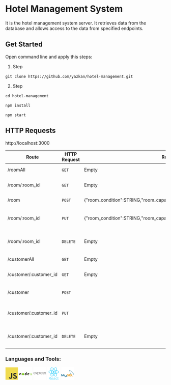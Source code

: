 # Hotel Management System

It is the hotel management system server. It retrieves data from the database and allows access to the data from specified endpoints.

## Get Started

Open command line and apply this steps:

1. Step

```
git clone https://github.com/yazkan/hotel-management.git
```

2. Step

```
cd hotel-management
```

```
npm install
```

```
npm start
```

## HTTP Requests

http://localhost:3000

| Route                  | HTTP Request | Request Body                                                                      | Description                     |
| ---------------------- | ------------ | --------------------------------------------------------------------------------- | ------------------------------- |
| /roomAll               | `GET`        | Empty                                                                             | Gets all rooms.                 |
| /room/:room_id         | `GET`        | Empty                                                                             | Gets the specified room.        |
| /room                  | `POST`       | {"room_condition":STRING,"room_capacity":INT,"room_type":STRING,"room_price":INT} | Creates a new room.             |
| /room/:room_id         | `PUT`        | {"room_condition":STRING,"room_capacity":INT,"room_type":STRING,"room_price":INT} | Updates the specified room.     |
| /room/:room_id         | `DELETE`     | Empty                                                                             | Removes the specified room.     |
| /customerAll           | `GET`        | Empty                                                                             | Gets all customers.             |
| /customer/:customer_id | `GET`        | Empty                                                                             | Gets the specified customer.    |
| /customer              | `POST`       |                                                                                   | Creates a new customer.         |
| /customer/:customer_id | `PUT`        |                                                                                   | Updates the specified customer. |
| /customer/:customer_id | `DELETE`     | Empty                                                                             | Removes the specified customer. |

### Languages and Tools:

<p align="left">
<a href="https://developer.mozilla.org/en-US/docs/Web/JavaScript" target="_blank" rel="noreferrer"><img src="https://raw.githubusercontent.com/devicons/devicon/master/icons/javascript/javascript-original.svg" alt="javascript" width="40" height="40"/></a> 
<a href="https://nodejs.org" target="_blank" rel="noreferrer"><img src="https://raw.githubusercontent.com/devicons/devicon/master/icons/nodejs/nodejs-original-wordmark.svg" alt="nodejs" width="40" height="40"/></a>
<a href="https://expressjs.com" target="_blank" rel="noreferrer"><img src="https://raw.githubusercontent.com/devicons/devicon/master/icons/express/express-original-wordmark.svg" alt="express" width="40" height="40"/></a>
<a href="https://reactjs.org/" target="_blank" rel="noreferrer"><img src="https://raw.githubusercontent.com/devicons/devicon/master/icons/react/react-original-wordmark.svg" alt="react" width="40" height="40"/></a>
<a href="https://www.mysql.com/" target="_blank" rel="noreferrer"><img src="https://raw.githubusercontent.com/devicons/devicon/master/icons/mysql/mysql-original-wordmark.svg" alt="mysql" width="40" height="40"/></a>
</p>
